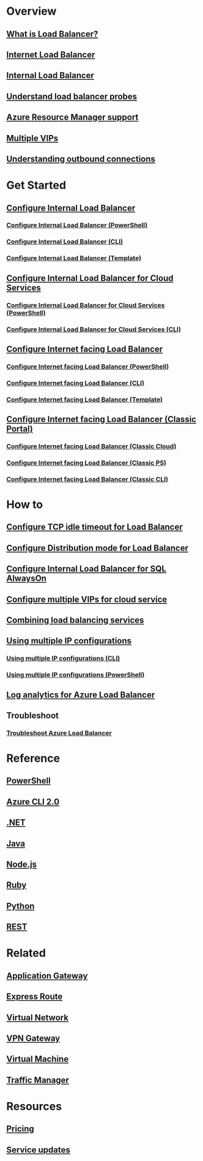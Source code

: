 # Overview
## [What is Load Balancer?](load-balancer-overview.md)
## [Internet Load Balancer](load-balancer-internet-overview.md)
## [Internal Load Balancer](load-balancer-internal-overview.md)
## [Understand load balancer probes](load-balancer-custom-probe-overview.md)
## [Azure Resource Manager support](load-balancer-arm.md)
<!-- Not Available ## [IPv6 support](load-balancer-ipv6-overview.md)-->
## [Multiple VIPs](load-balancer-multivip-overview.md)
## [Understanding outbound connections](load-balancer-outbound-connections.md)

# Get Started

## [Configure Internal Load Balancer](load-balancer-get-started-ilb-arm-portal.md)
### [Configure Internal Load Balancer (PowerShell)](load-balancer-get-started-ilb-arm-ps.md)
### [Configure Internal Load Balancer (CLI)](load-balancer-get-started-ilb-arm-cli.md)
### [Configure Internal Load Balancer (Template)](load-balancer-get-started-ilb-arm-template.md)

## [Configure Internal Load Balancer for Cloud Services](load-balancer-get-started-ilb-classic-cloud.md)
### [Configure Internal Load Balancer for Cloud Services (PowerShell)](load-balancer-get-started-ilb-classic-ps.md)
### [Configure Internal Load Balancer for Cloud Services (CLI)](load-balancer-get-started-ilb-classic-cli.md)

## [Configure Internet facing Load Balancer](load-balancer-get-started-internet-portal.md)
### [Configure Internet facing Load Balancer (PowerShell)](load-balancer-get-started-internet-arm-ps.md)
### [Configure Internet facing Load Balancer (CLI)](load-balancer-get-started-internet-arm-cli.md)
### [Configure Internet facing Load Balancer (Template)](load-balancer-get-started-internet-arm-template.md)

## [Configure Internet facing Load Balancer (Classic Portal)](load-balancer-get-started-internet-classic-portal.md)
### [Configure Internet facing Load Balancer (Classic Cloud)](load-balancer-get-started-internet-classic-cloud.md)
### [Configure Internet facing Load Balancer (Classic PS)](load-balancer-get-started-internet-classic-ps.md)
### [Configure Internet facing Load Balancer (Classic CLI)](load-balancer-get-started-internet-classic-cli.md)

<!-- Not Available ## [Create an Internet facing load balancer with IPv6](load-balancer-ipv6-internet-ps.md)-->
<!-- Not Available ### [Create an Internet facing load balancer with IPv6 (CLI)](load-balancer-ipv6-internet-cli.md)-->
<!-- Not Available ### [Create an Internet facing load balancer with IPv6 (Template)](load-balancer-ipv6-internet-template.md)-->

# How to
## [Configure TCP idle timeout for Load Balancer](load-balancer-tcp-idle-timeout.md)
## [Configure Distribution mode for Load Balancer](load-balancer-distribution-mode.md)
## [Configure Internal Load Balancer for SQL AlwaysOn](load-balancer-configure-sqlao.md)
## [Configure multiple VIPs for cloud service](load-balancer-multivip.md)
## [Combining load balancing services](../traffic-manager/traffic-manager-load-balancing-azure.md?toc=%2fload-balancer%2ftoc.json)
## [Using multiple IP configurations](load-balancer-multiple-ip.md)
### [Using multiple IP configurations (CLI)](load-balancer-multiple-ip-cli.md)
### [Using multiple IP configurations (PowerShell)](load-balancer-multiple-ip-powershell.md)
## [Log analytics for Azure Load Balancer](load-balancer-monitor-log.md)
<!-- Not Available ## [Configuring DHCPv6 for Linux VMs](load-balancer-ipv6-for-linux.md)-->
## Troubleshoot
### [Troubleshoot Azure Load Balancer](load-balancer-troubleshoot.md)

# Reference
## [PowerShell](https://docs.microsoft.com/powershell/module/azurerm.network)
## [Azure CLI 2.0](https://docs.microsoft.com/cli/azure/network/lb)
## [.NET](https://docs.microsoft.com/zh-cn/dotnet/api/microsoft.azure.management.network.models)
## [Java](https://docs.microsoft.com/zh-cn/java/api/com.microsoft.azure.management.network)
## [Node.js](http://azure.github.io/azure-sdk-for-node/azure-arm-network/latest/LoadBalancers.html)
## [Ruby](http://www.rubydoc.info/gems/azure_mgmt_network/Azure/ARM/Network/LoadBalancers)
## [Python](http://azure-sdk-for-python.readthedocs.io/en/latest/ref/azure.mgmt.network.html)
## [REST](https://msdn.microsoft.com/library/azure/mt163651.aspx)

# Related
## [Application Gateway](/application-gateway/)
## [Express Route](/expressroute/)
## [Virtual Network](/virtual-network/)
## [VPN Gateway](/vpn-gateway/)
## [Virtual Machine](/virtual-machines/)
## [Traffic Manager](/traffic-manager/)
<!-- Not Available [dns](/dns/) -->

# Resources
## [Pricing](https://www.azure.cn/pricing/details/load-balancer/)
## [Service updates](https://azure.microsoft.com/updates/?product=load-balancer)

<!--Update_Description: update link of load-balancer-troubleshoot.md -->